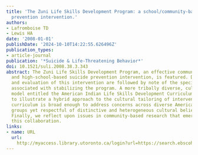 ```yaml
---
title: 'The Zuni Life Skills Development Program: a school/community-based suicide
  prevention intervention.'
authors:
- Lafromboise TD
- Lewis HA
date: '2008-01-01'
publishDate: '2024-10-10T14:22:55.626496Z'
publication_types:
- article-journal
publication: '*Suicide & Life-Threatening Behavior*'
doi: 10.1521/suli.2008.38.3.343
abstract: The Zuni Life Skills Development Program, an effective community-initiated
  and high-school-based suicide prevention intervention, is featured. Development
  and evaluation of this intervention are followed by note of the specific challenges
  associated with stabilizing the program. A more tribally diverse, culturally-informed
  model entitled the American Indian Life Skills Development Curriculum is then presented
  to illustrate a hybrid approach to the cultural tailoring of interventions. This
  curriculum is broad enough to address concerns across diverse American Indian tribal
  groups yet respectful of distinctive and heterogeneous cultural beliefs and practices.
  Finally, we reflect upon issues in community-based research that emerged during
  this collaboration.
links:
- name: URL
  url: 
    http://myaccess.library.utoronto.ca/login?url=https://search.ebscohost.com/login.aspx?direct=true&db=cin20&AN=105814929&site=ehost-live
---
```


